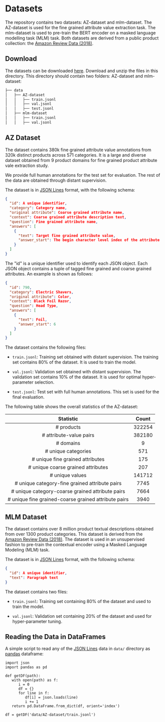 # Datasets

The repository contains two datasets:   AZ-dataset and mlm-dataset. The AZ-dataset is used for the fine grained attribute value extraction task. The mlm-dataset is used to pre-train the BERT encoder on a masked language modelling task (MLM) task.  Both datasets are derived from a public product collection: the [Amazon Review Data (2018)](https://nijianmo.github.io/amazon/index.html).

## Download
The datasets can be downloaded [here](https://www.dropbox.com/sh/x0z5mnz3fe98lo4/AAA_6VzJrDj6N5OKr3WJQbw5a?dl=0). Download and unzip the files in this directory. This directory should contain two folders: AZ-dataset and mlm-dataset:

```bash
├── data
│   ├── AZ-dataset
│   │   ├── train.jsonl
│   │   ├── val.jsonl
│   │   ├── test.jsonl
│   ├── mlm-dataset
│   │   ├── train.jsonl
│   │   ├── val.jsonl
```

## AZ Dataset
The dataset contains 380k fine grained attribute value annotations from 320k distinct products across 571 categories. It is a large and diverse dataset obtained from 9 product domains for fine grained product attribute vale extraction study.

We provide full human annotations for the test set for evaluation. The rest of the data are obtained through distant supervision.

The dataset is in [JSON Lines](https://jsonlines.org/) format, with the following schema:

```json
{
  "id": A unique identifier,
  "category": Category name,
  "original attribute": Coarse grained attribute name,
  "context": Coarse grained attribute description text,
  "question": Fine grained attribute name,
  "answers": [
    {
      "text": Target fine grained attribute value,
      "answer_start": The begin character level index of the attribute value in the context,
    }
  ]
}
```
The "id" is a unique identifier used to identify each JSON object. Each JSON object contains a tuple of tagged fine grained and coarse grained attributes. An example is shown as follows:

```json
{
  "id": 790,
  "category": Electric Shavers,
  "original attribute": Color,
  "context": Black Foil Razor,
  "question": Head Type,
  "answers": [
    {
      "text": Foil,
      "answer_start": 6
    }
  ]
}
```
The dataset contains the following files:

* `train.jsonl`: Training set obtained with distant supervision. The training set contains 80% of the dataset. It is used to train the model.

* `val.jsonl`: Validation set obtained with distant supervision. The validation set contains 10% of the dataset. It is used for optimal hyper-parameter selection.

* `test.jsonl`: Test set with full human annotations. This set is used for the final evaluation.

The following table shows the overall statistics of the AZ-dataset:

|                     **Statistic**                    | **Count** |
|:----------------------------------------------------:|:---------:|
|                      # products                      |   322254  |
|                # attribute-value pairs               |   382180  |
|                       # domains                      |     9     |
|                  # unique categories                 |    571    |
|           # unique fine grained attributes           |    175    |
|          # unique coarse grained attributes          |    207    |
|                    # unique values                   |   141712  |
|    # unique category-fine grained attribute pairs    |    7745   |
|   # unique category-coarse grained attribute pairs   |    7664   |
| # unique fine grained-coarse grained attribute pairs |    3940   |

## MLM Dataset
The dataset contains over 8 million product textual descriptions obtained from over 1300 product categories. This dataset is derived from the [Amazon Review Data (2018)](https://nijianmo.github.io/amazon/index.html). The dataset is used in an unsupervised fashion to pre-train the contextual encoder using a Masked Language Modeling (MLM) task. 

The dataset is in [JSON Lines](https://jsonlines.org/) format, with the following schema:

```json
{
  "id": A unique identifier,
  "text": Paragraph text
}
```
The dataset contains two files:

* `train.jsonl`: Training set containing 80% of the dataset and used to train the model.

* `val.jsonl`: Validation set containing 20% of the dataset and used for hyper-parameter tuning.

## Reading the Data in DataFrames

A simple script to read any of the [JSON Lines](https://jsonlines.org/) data in `data/` directory as [pandas](https://pandas.pydata.org/) dataframe:

```
import json
import pandas as pd

def getDF(path):
   with open(path) as f:
      i = 0
      df = {}
      for line in f:
         df[i] = json.loads(line)
         i += 1
   return pd.DataFrame.from_dict(df, orient='index')
   
df = getDF('data/AZ-dataset/train.jsonl')

```
